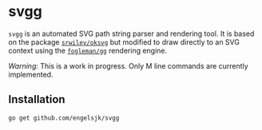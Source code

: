 # svgg

```svgg``` is an automated SVG path string parser and rendering tool. It is based on the package [```srwiley/oksvg```](https://github.com/srwiley/oksvg) but modified to draw directly to an SVG context using the [```fogleman/gg```](https://github.com/fogleman/gg) rendering engine.

*Warning*: This is a work in progress. Only M line commands are currently implemented.

## Installation

```bash
go get github.com/engelsjk/svgg
```
